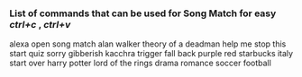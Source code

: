 ### List of commands that can be used for Song Match for easy _ctrl+c_ , _ctrl+v_

alexa open song match
alan walker
theory of a deadman
help me
stop this
start quiz
sorry
gibberish
kacchra
trigger fall back
purple
red
starbucks
italy
start over
harry potter
lord of the rings
drama
romance
soccer
football
